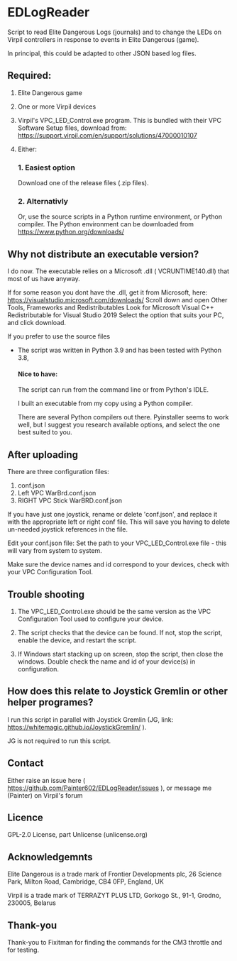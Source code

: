 # EDLogReader
Script to read Elite Dangerous Logs (journals) and to change the LEDs on Virpil controllers in response to events in Elite Dangerous (game).

In principal, this could be adapted to other JSON based log files.

## Required:
1. Elite Dangerous game

2. One or more Virpil devices

3. Virpil's VPC_LED_Control.exe program.  This is bundled with their VPC Software Setup files, download from: https://support.virpil.com/en/support/solutions/47000010107

4. Either:
    ### 1. Easiest option
    Download one of the release files (.zip files).
    ### 2. Alternativly
    Or, use the source scripts in a Python runtime environment, or Python compiler.  The Python environment can be downloaded from https://www.python.org/downloads/

## Why not distribute an executable version?
I do now.
The executable relies on a Microsoft .dll ( VCRUNTIME140.dll) that most of us have anyway.

If for some reason you dont have the .dll, get it from Microsoft, here: https://visualstudio.microsoft.com/downloads/
Scroll down and open Other Tools, Frameworks and Redistributables
Look for Microsoft Visual C++ Redistributable for Visual Studio 2019
Select the option that suits your PC, and click download.

If you prefer to use the source files
- The script was written in Python 3.9 and has been tested with Python 3.8,
  #### Nice to have:
  The script can run from the command line or from Python's IDLE.
  
  I built an executable from my copy using a Python compiler.
  
  There are several Python compilers out there. Pyinstaller seems to work well, but I suggest you research available options, and select the one best suited to you.

## After uploading
There are three configuration files:
1) conf.json
2) Left VPC WarBrd.conf.json
3) RIGHT VPC Stick WarBRD.conf.json

If you have just one joystick, rename or delete 'conf.json', and replace it with the appropriate left or right conf file.
This will save you having to delete un-needed joystick references in the file.

Edit your conf.json file:
Set the path to your VPC_LED_Control.exe file - this will vary from system to system.

Make sure the device names and id correspond to your devices, check with your VPC Configuration Tool.

## Trouble shooting
1) The VPC_LED_Control.exe should be the same version as the VPC Configuration Tool used to configure your device.

2) The script checks that the device can be found. If not, stop the script, enable the device, and restart the script.

3) If Windows start stacking up on screen, stop the script, then close the windows.  Double check the name and id of your device(s) in configuration.

## How does this relate to Joystick Gremlin or other helper programes?
I run this script in parallel with Joystick Gremlin (JG, link: https://whitemagic.github.io/JoystickGremlin/ ).

JG is not required to run this script.

## Contact
Either raise an issue here ( https://github.com/Painter602/EDLogReader/issues ), or message me (Painter) on Virpil's forum

## Licence
 GPL-2.0 License, part Unlicense (unlicense.org)

## Acknowledgemnts
Elite Dangerous is a trade mark of Frontier Developments plc, 26 Science Park, Milton Road, Cambridge, CB4 0FP, England, UK

Virpil is a trade mark of  TERRAZYT PLUS LTD, Gorkogo St., 91-1, Grodno, 230005, Belarus 

## Thank-you
Thank-you to Fixitman for finding the commands for the CM3 throttle and for testing.
